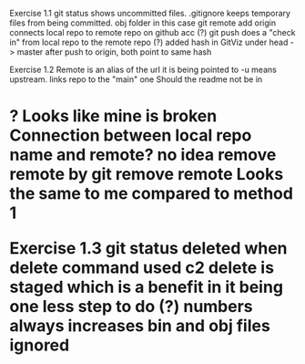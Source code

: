 Exercise 1.1
git status shows uncommitted files. .gitignore keeps temporary files from being committed. obj folder in this case
git remote add origin connects local repo to remote repo on github acc (?)
git push does a "check in" from local repo to the remote repo (?)
added hash in GitViz under head -> master
after push to origin, both point to same hash

Exercise 1.2
Remote is an alias of the url it is being pointed to
-u means upstream. links repo to the "main" one
Should the readme not be in <h1>? Looks like mine is broken
Connection between local repo name and remote? no idea
remove remote by git remove remote
Looks the same to me compared to method 1

Exercise 1.3
git status deleted when delete command used
c2 delete is staged which is a benefit in it being one less step to do (?)
numbers always increases
bin and obj files ignored